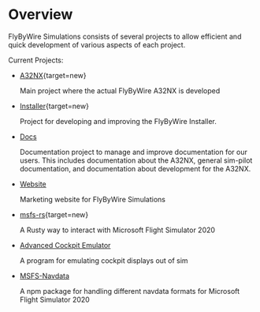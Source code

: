 # Overview

FlyByWire Simulations consists of several projects to allow efficient and quick development of various aspects of each project.

Current Projects:

- [A32NX](https://github.com/flybywiresim/a32nx){target=new}

    Main project where the actual FlyByWire A32NX is developed

- [Installer](https://github.com/flybywiresim/installer){target=new}

    Project for developing and improving the FlyByWire Installer.

- [Docs](documentation.md)

    Documentation project to manage and improve documentation for our users. This includes documentation about the A32NX, general sim-pilot documentation, and documentation about development for the A32NX.

- [Website](website.md)

    Marketing website for FlyByWire Simulations

- [msfs-rs](https://github.com/flybywiresim/msfs-rs){target=new}

     A Rusty way to interact with Microsoft Flight Simulator 2020

- [Advanced Cockpit Emulator](advanced-cockpit-emulator/index.md)

     A program for emulating cockpit displays out of sim

- [MSFS-Navdata](msfs-navdata/index.md)

     A npm package for handling different navdata formats for Microsoft Flight Simulator 2020
